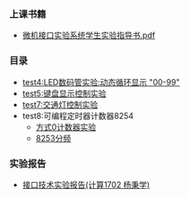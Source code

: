 ### 上课书籍
- [微机接口实验系统学生实验指导书.pdf](https://github.com/IammyselfYBX/NCEPU_CS_course/blob/master/5.%E5%A4%A7%E4%B8%89%E4%B8%8A/1.%E5%BE%AE%E6%9C%BA%E5%8E%9F%E7%90%86%E4%B8%8E%E6%8E%A5%E5%8F%A3%E6%8A%80%E6%9C%AF(%E7%AC%AC4%E7%89%88)/%E5%AE%9E%E9%AA%8C/CZ-CIU%E5%BE%AE%E6%9C%BA%E6%8E%A5%E5%8F%A3%E5%AE%9E%E9%AA%8C%E7%B3%BB%E7%BB%9F%E5%AD%A6%E7%94%9F%E5%AE%9E%E9%AA%8C%E6%8C%87%E5%AF%BC%E4%B9%A6.pdf)

### 目录
- [test4:LED数码管实验:动态循环显示 "00-99"](https://github.com/IammyselfYBX/NCEPU_CS_course/blob/master/5.%E5%A4%A7%E4%B8%89%E4%B8%8A/1.%E5%BE%AE%E6%9C%BA%E5%8E%9F%E7%90%86%E4%B8%8E%E6%8E%A5%E5%8F%A3%E6%8A%80%E6%9C%AF(%E7%AC%AC4%E7%89%88)/%E5%AE%9E%E9%AA%8C/test4.ASM)
- [test5:键盘显示控制实验](https://github.com/IammyselfYBX/NCEPU_CS_course/blob/master/5.%E5%A4%A7%E4%B8%89%E4%B8%8A/1.%E5%BE%AE%E6%9C%BA%E5%8E%9F%E7%90%86%E4%B8%8E%E6%8E%A5%E5%8F%A3%E6%8A%80%E6%9C%AF(%E7%AC%AC4%E7%89%88)/%E5%AE%9E%E9%AA%8C/test5.asm)
- [test7:交通灯控制实验](https://github.com/IammyselfYBX/NCEPU_CS_course/blob/master/5.%E5%A4%A7%E4%B8%89%E4%B8%8A/1.%E5%BE%AE%E6%9C%BA%E5%8E%9F%E7%90%86%E4%B8%8E%E6%8E%A5%E5%8F%A3%E6%8A%80%E6%9C%AF(%E7%AC%AC4%E7%89%88)/%E5%AE%9E%E9%AA%8C/test72019.asm)
- test8:可编程定时器计数器8254
  - [方式0计数器实验](https://github.com/IammyselfYBX/NCEPU_CS_course/blob/master/5.%E5%A4%A7%E4%B8%89%E4%B8%8A/1.%E5%BE%AE%E6%9C%BA%E5%8E%9F%E7%90%86%E4%B8%8E%E6%8E%A5%E5%8F%A3%E6%8A%80%E6%9C%AF(%E7%AC%AC4%E7%89%88)/%E5%AE%9E%E9%AA%8C/test8(1).asm)
  - [8253分频](https://github.com/IammyselfYBX/NCEPU_CS_course/blob/master/5.%E5%A4%A7%E4%B8%89%E4%B8%8A/1.%E5%BE%AE%E6%9C%BA%E5%8E%9F%E7%90%86%E4%B8%8E%E6%8E%A5%E5%8F%A3%E6%8A%80%E6%9C%AF(%E7%AC%AC4%E7%89%88)/%E5%AE%9E%E9%AA%8C/test8%20(2).asm)

### 实验报告
- [接口技术实验报告(计算1702 杨秉学)](https://github.com/IammyselfYBX/NCEPU_CS_course/blob/master/5.%E5%A4%A7%E4%B8%89%E4%B8%8A/1.%E5%BE%AE%E6%9C%BA%E5%8E%9F%E7%90%86%E4%B8%8E%E6%8E%A5%E5%8F%A3%E6%8A%80%E6%9C%AF(%E7%AC%AC4%E7%89%88)/%E5%AE%9E%E9%AA%8C/%E6%8E%A5%E5%8F%A3%E6%8A%80%E6%9C%AF%E5%AE%9E%E9%AA%8C%E6%8A%A5%E5%91%8A.md)
